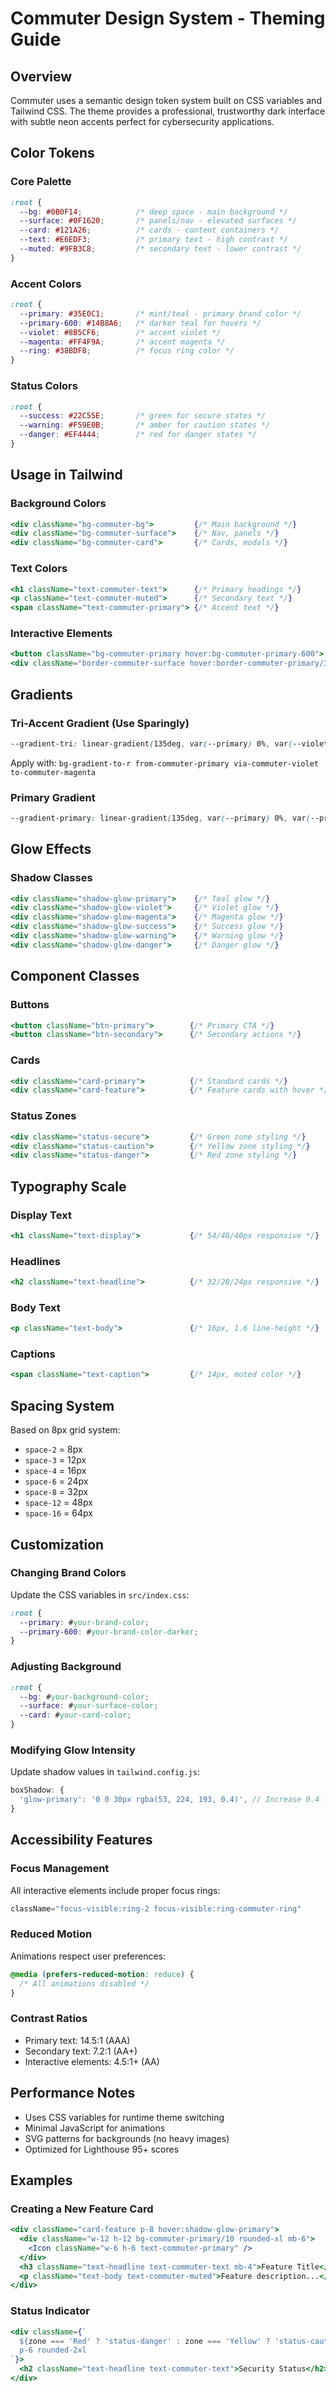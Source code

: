 # Commuter Design System - Theming Guide

## Overview
Commuter uses a semantic design token system built on CSS variables and Tailwind CSS. The theme provides a professional, trustworthy dark interface with subtle neon accents perfect for cybersecurity applications.

## Color Tokens

### Core Palette
```css
:root {
  --bg: #0B0F14;            /* deep space - main background */
  --surface: #0F1620;       /* panels/nav - elevated surfaces */
  --card: #121A26;          /* cards - content containers */
  --text: #E6EDF3;          /* primary text - high contrast */
  --muted: #9FB3C8;         /* secondary text - lower contrast */
}
```

### Accent Colors
```css
:root {
  --primary: #35E0C1;       /* mint/teal - primary brand color */
  --primary-600: #14B8A6;   /* darker teal for hovers */
  --violet: #8B5CF6;        /* accent violet */
  --magenta: #FF4F9A;       /* accent magenta */
  --ring: #38BDF8;          /* focus ring color */
}
```

### Status Colors
```css
:root {
  --success: #22C55E;       /* green for secure states */
  --warning: #F59E0B;       /* amber for caution states */
  --danger: #EF4444;        /* red for danger states */
}
```

## Usage in Tailwind

### Background Colors
```jsx
<div className="bg-commuter-bg">         {/* Main background */}
<div className="bg-commuter-surface">    {/* Nav, panels */}
<div className="bg-commuter-card">       {/* Cards, modals */}
```

### Text Colors
```jsx
<h1 className="text-commuter-text">      {/* Primary headings */}
<p className="text-commuter-muted">      {/* Secondary text */}
<span className="text-commuter-primary"> {/* Accent text */}
```

### Interactive Elements
```jsx
<button className="bg-commuter-primary hover:bg-commuter-primary-600">
<div className="border-commuter-surface hover:border-commuter-primary/30">
```

## Gradients

### Tri-Accent Gradient (Use Sparingly)
```css
--gradient-tri: linear-gradient(135deg, var(--primary) 0%, var(--violet) 50%, var(--magenta) 100%);
```

Apply with: `bg-gradient-to-r from-commuter-primary via-commuter-violet to-commuter-magenta`

### Primary Gradient
```css
--gradient-primary: linear-gradient(135deg, var(--primary) 0%, var(--primary-600) 100%);
```

## Glow Effects

### Shadow Classes
```jsx
<div className="shadow-glow-primary">    {/* Teal glow */}
<div className="shadow-glow-violet">     {/* Violet glow */}
<div className="shadow-glow-magenta">    {/* Magenta glow */}
<div className="shadow-glow-success">    {/* Success glow */}
<div className="shadow-glow-warning">    {/* Warning glow */}
<div className="shadow-glow-danger">     {/* Danger glow */}
```

## Component Classes

### Buttons
```jsx
<button className="btn-primary">        {/* Primary CTA */}
<button className="btn-secondary">      {/* Secondary actions */}
```

### Cards
```jsx
<div className="card-primary">          {/* Standard cards */}
<div className="card-feature">          {/* Feature cards with hover */}
```

### Status Zones
```jsx
<div className="status-secure">         {/* Green zone styling */}
<div className="status-caution">        {/* Yellow zone styling */}
<div className="status-danger">         {/* Red zone styling */}
```

## Typography Scale

### Display Text
```jsx
<h1 className="text-display">           {/* 54/48/40px responsive */}
```

### Headlines
```jsx
<h2 className="text-headline">          {/* 32/28/24px responsive */}
```

### Body Text
```jsx
<p className="text-body">               {/* 16px, 1.6 line-height */}
```

### Captions
```jsx
<span className="text-caption">         {/* 14px, muted color */}
```

## Spacing System

Based on 8px grid system:
- `space-2` = 8px
- `space-3` = 12px  
- `space-4` = 16px
- `space-6` = 24px
- `space-8` = 32px
- `space-12` = 48px
- `space-16` = 64px

## Customization

### Changing Brand Colors
Update the CSS variables in `src/index.css`:

```css
:root {
  --primary: #your-brand-color;
  --primary-600: #your-brand-color-darker;
}
```

### Adjusting Background
```css
:root {
  --bg: #your-background-color;
  --surface: #your-surface-color;
  --card: #your-card-color;
}
```

### Modifying Glow Intensity
Update shadow values in `tailwind.config.js`:

```js
boxShadow: {
  'glow-primary': '0 0 30px rgba(53, 224, 193, 0.4)', // Increase 0.4 for stronger glow
}
```

## Accessibility Features

### Focus Management
All interactive elements include proper focus rings:
```jsx
className="focus-visible:ring-2 focus-visible:ring-commuter-ring"
```

### Reduced Motion
Animations respect user preferences:
```css
@media (prefers-reduced-motion: reduce) {
  /* All animations disabled */
}
```

### Contrast Ratios
- Primary text: 14.5:1 (AAA)
- Secondary text: 7.2:1 (AA+)
- Interactive elements: 4.5:1+ (AA)

## Performance Notes

- Uses CSS variables for runtime theme switching
- Minimal JavaScript for animations
- SVG patterns for backgrounds (no heavy images)
- Optimized for Lighthouse 95+ scores

## Examples

### Creating a New Feature Card
```jsx
<div className="card-feature p-8 hover:shadow-glow-primary">
  <div className="w-12 h-12 bg-commuter-primary/10 rounded-xl mb-6">
    <Icon className="w-6 h-6 text-commuter-primary" />
  </div>
  <h3 className="text-headline text-commuter-text mb-4">Feature Title</h3>
  <p className="text-body text-commuter-muted">Feature description...</p>
</div>
```

### Status Indicator
```jsx
<div className={`
  ${zone === 'Red' ? 'status-danger' : zone === 'Yellow' ? 'status-caution' : 'status-secure'}
  p-6 rounded-2xl
`}>
  <h2 className="text-headline text-commuter-text">Security Status</h2>
</div>
```
